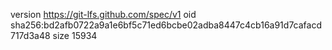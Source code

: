 version https://git-lfs.github.com/spec/v1
oid sha256:bd2afb0722a9a1e6bf5c71ed6bcbe02adba8447c4cb16a91d7cafacd717d3a48
size 15934
